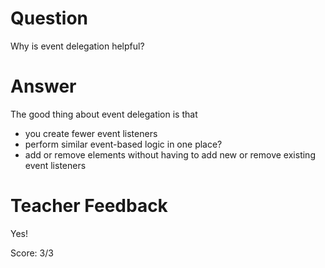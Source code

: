 # Question

Why is event delegation helpful?

# Answer

The good thing about event delegation is that

- you create fewer event listeners
- perform similar event-based logic in one place?
- add or remove elements without having to add new or remove existing event listeners

# Teacher Feedback

Yes!

Score: 3/3